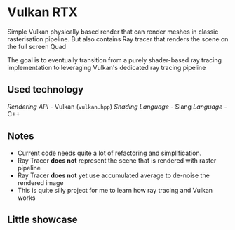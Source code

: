 # Vulkan RTX

Simple Vulkan physically based render that can render meshes in classic rasterisation pipeline. But also contains Ray tracer that renders the scene on the full screen Quad

The goal is to eventually transition from a purely shader-based ray tracing implementation to leveraging Vulkan's dedicated ray tracing pipeline

## Used technology

_Rendering API_ - Vulkan (`vulkan.hpp`)
_Shading Language_ - Slang
_Language_ - C++

## Notes

- Current code needs quite a lot of refactoring and simplification.
- Ray Tracer **does not** represent the scene that is rendered with raster pipeline
- Ray Tracer **does not** yet use accumulated average to de-noise the rendered image
- This is quite silly project for me to learn how ray tracing and Vulkan works

## Little showcase 

